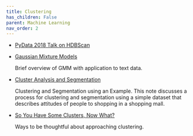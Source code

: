 ```yaml
---
title: Clustering
has_children: False
parent: Machine Learning
nav_order: 2
---
```


- [PyData 2018 Talk on HDBScan](https://dev.tube/video/dGsxd67IFiU)

- [Gaussian Mixture Models](https://towardsdatascience.com/gaussian-mixture-modelling-gmm-833c88587c7f)

   Brief overview of GMM with application to text data.

- [Cluster Analysis and Segmentation](https://inseaddataanalytics.github.io/INSEADAnalytics/CourseSessions/Sessions45/ClusterAnalysisReading.html)

   Clustering and Segmentation using an Example. This note discusses a process for clustering and segmentation using a simple dataset that describes attitudes of people to shopping in a shopping mall.

- [So You Have Some Clusters, Now What?](https://medium.com/square-corner-blog/so-you-have-some-clusters-now-what-abfd297a575b)

   Ways to be thoughtful about approaching clustering.
